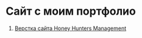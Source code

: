 # Сайт с моим портфолио

1. [Верстка сайта Honey Hunters Management](https://lyumih.github.io/hhm/)
